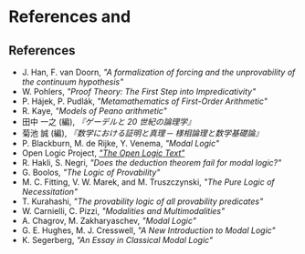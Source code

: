 # References and

## References

- J. Han, F. van Doorn, _"A formalization of forcing and the unprovability of the continuum hypothesis"_
- W. Pohlers, _"Proof Theory: The First Step into Impredicativity"_
- P. Hájek, P. Pudlák, _"Metamathematics of First-Order Arithmetic"_
- R. Kaye, _"Models of Peano arithmetic"_
- 田中 一之 (編), *『ゲーデルと 20 世紀の論理学』*
- 菊池 誠 (編), *『数学における証明と真理 ─ 様相論理と数学基礎論』*
- P. Blackburn, M. de Rijke, Y. Venema, _"Modal Logic"_
- Open Logic Project, _["The Open Logic Text"](https://builds.openlogicproject.org/)_
- R. Hakli, S. Negri, _"Does the deduction theorem fail for modal logic?"_
- G. Boolos, _"The Logic of Provability"_
- M. C. Fitting, V. W. Marek, and M. Truszczynski, _"The Pure Logic of Necessitation"_
- T. Kurahashi, _"The provability logic of all provability predicates"_
- W. Carnielli, C. Pizzi, _"Modalities and Multimodalities"_
- A. Chagrov, M. Zakharyaschev, _"Modal Logic"_
- G. E. Hughes, M. J. Cresswell, _"A New Introduction to Modal Logic"_
- K. Segerberg, _"An Essay in Classical Modal Logic"_
